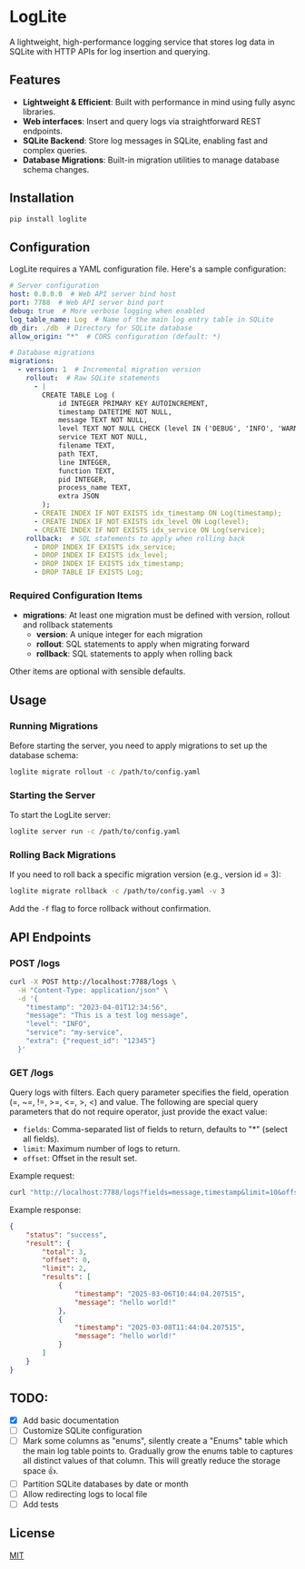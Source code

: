 # LogLite

A lightweight, high-performance logging service that stores log data in SQLite with HTTP APIs for log insertion and querying.

## Features

- **Lightweight & Efficient**: Built with performance in mind using fully async libraries.
- **Web interfaces**: Insert and query logs via straightforward REST endpoints.
- **SQLite Backend**: Store log messages in SQLite, enabling fast and complex queries.
- **Database Migrations**: Built-in migration utilities to manage database schema changes.

## Installation

```bash
pip install loglite
```

## Configuration

LogLite requires a YAML configuration file. Here's a sample configuration:

```yaml
# Server configuration
host: 0.0.0.0  # Web API server bind host
port: 7788  # Web API server bind port
debug: true  # More verbose logging when enabled
log_table_name: Log  # Name of the main log entry table in SQLite
db_dir: ./db  # Directory for SQLite database
allow_origin: "*"  # CORS configuration (default: *)

# Database migrations
migrations:
  - version: 1  # Incremental migration version
    rollout:  # Raw SQLite statements
      - |
        CREATE TABLE Log (
            id INTEGER PRIMARY KEY AUTOINCREMENT,
            timestamp DATETIME NOT NULL,
            message TEXT NOT NULL,
            level TEXT NOT NULL CHECK (level IN ('DEBUG', 'INFO', 'WARNING', 'ERROR', 'CRITICAL')),
            service TEXT NOT NULL,
            filename TEXT,
            path TEXT,
            line INTEGER,
            function TEXT,
            pid INTEGER,
            process_name TEXT,
            extra JSON
        );
      - CREATE INDEX IF NOT EXISTS idx_timestamp ON Log(timestamp);
      - CREATE INDEX IF NOT EXISTS idx_level ON Log(level);
      - CREATE INDEX IF NOT EXISTS idx_service ON Log(service);
    rollback:  # SQL statements to apply when rolling back
      - DROP INDEX IF EXISTS idx_service;
      - DROP INDEX IF EXISTS idx_level;
      - DROP INDEX IF EXISTS idx_timestamp;
      - DROP TABLE IF EXISTS Log;
```

### Required Configuration Items

- **migrations**: At least one migration must be defined with version, rollout and rollback statements
  - **version**: A unique integer for each migration
  - **rollout**: SQL statements to apply when migrating forward
  - **rollback**: SQL statements to apply when rolling back

Other items are optional with sensible defaults.

## Usage

### Running Migrations

Before starting the server, you need to apply migrations to set up the database schema:

```bash
loglite migrate rollout -c /path/to/config.yaml
```

### Starting the Server

To start the LogLite server:

```bash
loglite server run -c /path/to/config.yaml
```

### Rolling Back Migrations

If you need to roll back a specific migration version (e.g., version id = 3):

```bash
loglite migrate rollback -c /path/to/config.yaml -v 3
```

Add the `-f` flag to force rollback without confirmation.

## API Endpoints

### POST /logs

```bash
curl -X POST http://localhost:7788/logs \
  -H "Content-Type: application/json" \
  -d '{
    "timestamp": "2023-04-01T12:34:56",
    "message": "This is a test log message",
    "level": "INFO",
    "service": "my-service",
    "extra": {"request_id": "12345"}
  }'
```

### GET /logs

Query logs with filters. Each query parameter specifies the field, operation (=, ~=, !=, >=, <=, >, <) and value. The following are special query parameters that do not require operator, just provide the exact value:

- ``fields``: Comma-separated list of fields to return, defaults to "*" (select all fields).
- ``limit``: Maximum number of logs to return.
- ``offset``: Offset in the result set.


Example request:
```bash
curl "http://localhost:7788/logs?fields=message,timestamp&limit=10&offset=0&level=>INFO&service==backend&timestamp=>=2023-04-01T00:00:00"
```

Example response:

```json
{
    "status": "success",
    "result": {
        "total": 3,
        "offset": 0,
        "limit": 2,
        "results": [
            {
                "timestamp": "2025-03-06T10:44:04.207515",
                "message": "hello world!"
            },
            {
                "timestamp": "2025-03-08T11:44:04.207515",
                "message": "hello world!"
            }
        ]
    }
}
```


## TODO:
- [x] Add basic documentation
- [ ] Customize SQLite configuration
- [ ] Mark some columns as "enums", silently create a "Enums" table which the main log table points to. Gradually grow the enums table to 
captures all distinct values of that column. This will greatly reduce the storage space 👍.
- [ ] Partition SQLite databases by date or month
- [ ] Allow redirecting logs to local file
- [ ] Add tests

## License

[MIT](LICENSE)